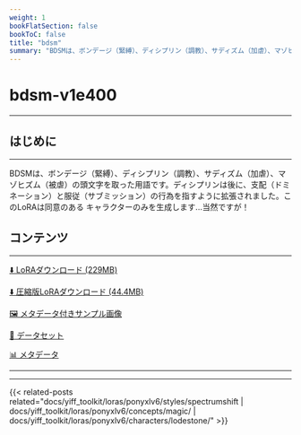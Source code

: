 ```yaml
---
weight: 1
bookFlatSection: false
bookToC: false
title: "bdsm"
summary: "BDSMは、ボンデージ（緊縛）、ディシプリン（調教）、サディズム（加虐）、マゾヒズム（被虐）の頭文字を取った用語です。"
---
```


<!--markdownlint-disable MD025 MD033 -->

# bdsm-v1e400

---

## はじめに

---

BDSMは、ボンデージ（緊縛）、ディシプリン（調教）、サディズム（加虐）、マゾヒズム（被虐）の頭文字を取った用語です。ディシプリンは後に、支配（ドミネーション）と服従（サブミッション）の行為を指すように拡張されました。このLoRAは同意のある キャラクターのみを生成します...当然ですが！

## コンテンツ

---

[⬇️ LoRAダウンロード (229MB)](https://huggingface.co/k4d3/yiff_toolkit/resolve/main/ponyxl_loras/bdsm-v1e400.safetensors?download=true)

[⬇️ 圧縮版LoRAダウンロード (44.4MB)](https://huggingface.co/k4d3/yiff_toolkit/resolve/main/ponyxl_loras_shrunk_2/bdsm-v1e400_frockpt1_th-3.55.safetensors?download=true)

[🖼️ メタデータ付きサンプル画像](https://huggingface.co/k4d3/yiff_toolkit/tree/main/static/{})

[📐 データセット](https://huggingface.co/datasets/k4d3/furry/tree/main/bdsm)

[📊 メタデータ](https://huggingface.co/k4d3/yiff_toolkit/raw/main/ponyxl_loras/bdsm-v1e400.json)

---

---

{{< related-posts related="docs/yiff_toolkit/loras/ponyxlv6/styles/spectrumshift | docs/yiff_toolkit/loras/ponyxlv6/concepts/magic/ | docs/yiff_toolkit/loras/ponyxlv6/characters/lodestone/" >}}
